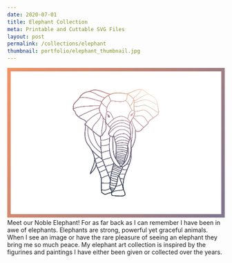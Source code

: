 ```yaml
---
date: 2020-07-01
title: Elephant Collection
meta: Printable and Cuttable SVG Files
layout: post
permalink: /collections/elephant
thumbnail: portfolio/elephant_thumbnail.jpg
---
```


<span class="image featured"><img src="/images/portfolio/elephant.jpg" alt=""></span>
Meet our Noble Elephant! For as far back as I can remember I have been in awe of elephants. Elephants are strong, powerful yet graceful animals. When I see an image or have the rare pleasure of seeing an elephant they bring me so much peace. My elephant art collection is inspired by the figurines and paintings I have either been given or collected over the years.